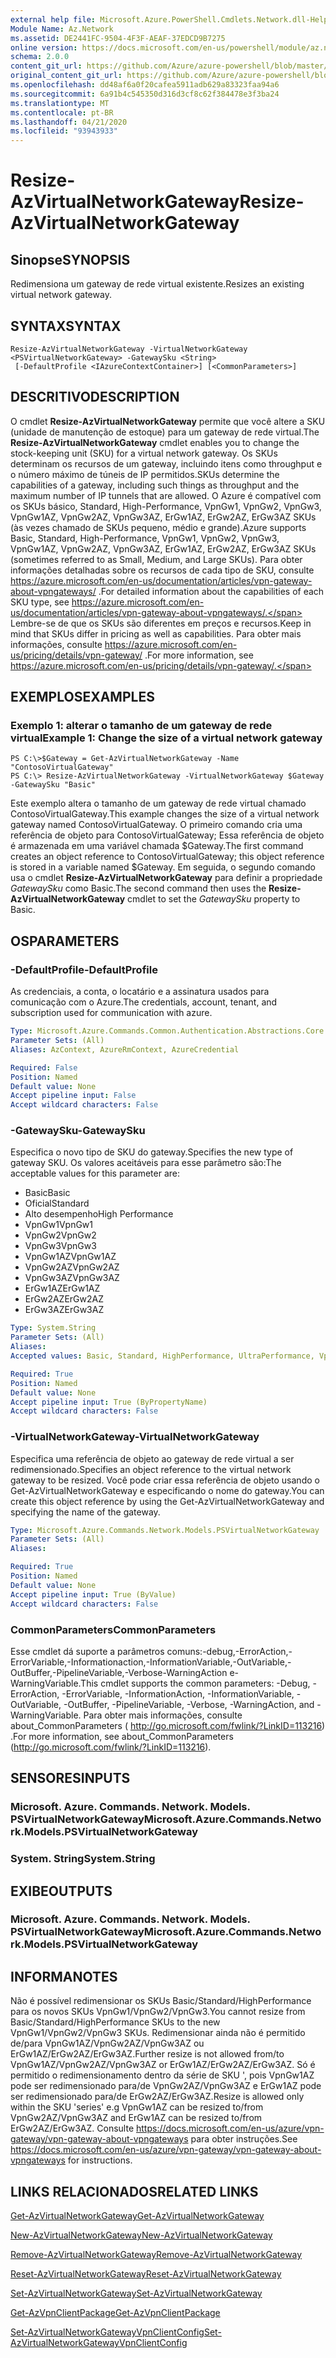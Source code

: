 ```yaml
---
external help file: Microsoft.Azure.PowerShell.Cmdlets.Network.dll-Help.xml
Module Name: Az.Network
ms.assetid: DE2441FC-9504-4F3F-AEAF-37EDCD9B7275
online version: https://docs.microsoft.com/en-us/powershell/module/az.network/resize-azvirtualnetworkgateway
schema: 2.0.0
content_git_url: https://github.com/Azure/azure-powershell/blob/master/src/Network/Network/help/Resize-AzVirtualNetworkGateway.md
original_content_git_url: https://github.com/Azure/azure-powershell/blob/master/src/Network/Network/help/Resize-AzVirtualNetworkGateway.md
ms.openlocfilehash: dd48af6a0f20cafea5911adb629a83323faa94a6
ms.sourcegitcommit: 6a91b4c545350d316d3cf8c62f384478e3f3ba24
ms.translationtype: MT
ms.contentlocale: pt-BR
ms.lasthandoff: 04/21/2020
ms.locfileid: "93943933"
---
```

# <span data-ttu-id="38c4a-101">Resize-AzVirtualNetworkGateway</span><span class="sxs-lookup"><span data-stu-id="38c4a-101">Resize-AzVirtualNetworkGateway</span></span>

## <span data-ttu-id="38c4a-102">Sinopse</span><span class="sxs-lookup"><span data-stu-id="38c4a-102">SYNOPSIS</span></span>
<span data-ttu-id="38c4a-103">Redimensiona um gateway de rede virtual existente.</span><span class="sxs-lookup"><span data-stu-id="38c4a-103">Resizes an existing virtual network gateway.</span></span>

## <span data-ttu-id="38c4a-104">SYNTAX</span><span class="sxs-lookup"><span data-stu-id="38c4a-104">SYNTAX</span></span>

```
Resize-AzVirtualNetworkGateway -VirtualNetworkGateway <PSVirtualNetworkGateway> -GatewaySku <String>
 [-DefaultProfile <IAzureContextContainer>] [<CommonParameters>]
```

## <span data-ttu-id="38c4a-105">DESCRITIVO</span><span class="sxs-lookup"><span data-stu-id="38c4a-105">DESCRIPTION</span></span>
<span data-ttu-id="38c4a-106">O cmdlet **Resize-AzVirtualNetworkGateway** permite que você altere a SKU (unidade de manutenção de estoque) para um gateway de rede virtual.</span><span class="sxs-lookup"><span data-stu-id="38c4a-106">The **Resize-AzVirtualNetworkGateway** cmdlet enables you to change the stock-keeping unit (SKU) for a virtual network gateway.</span></span>
<span data-ttu-id="38c4a-107">Os SKUs determinam os recursos de um gateway, incluindo itens como throughput e o número máximo de túneis de IP permitidos.</span><span class="sxs-lookup"><span data-stu-id="38c4a-107">SKUs determine the capabilities of a gateway, including such things as throughput and the maximum number of IP tunnels that are allowed.</span></span>
<span data-ttu-id="38c4a-108">O Azure é compatível com os SKUs básico, Standard, High-Performance, VpnGw1, VpnGw2, VpnGw3, VpnGw1AZ, VpnGw2AZ, VpnGw3AZ, ErGw1AZ, ErGw2AZ, ErGw3AZ SKUs (às vezes chamado de SKUs pequeno, médio e grande).</span><span class="sxs-lookup"><span data-stu-id="38c4a-108">Azure supports Basic, Standard, High-Performance, VpnGw1, VpnGw2, VpnGw3, VpnGw1AZ, VpnGw2AZ, VpnGw3AZ, ErGw1AZ, ErGw2AZ, ErGw3AZ SKUs (sometimes referred to as Small, Medium, and Large SKUs).</span></span>
<span data-ttu-id="38c4a-109">Para obter informações detalhadas sobre os recursos de cada tipo de SKU, consulte https://azure.microsoft.com/en-us/documentation/articles/vpn-gateway-about-vpngateways/ .</span><span class="sxs-lookup"><span data-stu-id="38c4a-109">For detailed information about the capabilities of each SKU type, see https://azure.microsoft.com/en-us/documentation/articles/vpn-gateway-about-vpngateways/.</span></span>
<span data-ttu-id="38c4a-110">Lembre-se de que os SKUs são diferentes em preços e recursos.</span><span class="sxs-lookup"><span data-stu-id="38c4a-110">Keep in mind that SKUs differ in pricing as well as capabilities.</span></span>
<span data-ttu-id="38c4a-111">Para obter mais informações, consulte https://azure.microsoft.com/en-us/pricing/details/vpn-gateway/ .</span><span class="sxs-lookup"><span data-stu-id="38c4a-111">For more information, see https://azure.microsoft.com/en-us/pricing/details/vpn-gateway/.</span></span>

## <span data-ttu-id="38c4a-112">EXEMPLOS</span><span class="sxs-lookup"><span data-stu-id="38c4a-112">EXAMPLES</span></span>

### <span data-ttu-id="38c4a-113">Exemplo 1: alterar o tamanho de um gateway de rede virtual</span><span class="sxs-lookup"><span data-stu-id="38c4a-113">Example 1: Change the size of a virtual network gateway</span></span>
```
PS C:\>$Gateway = Get-AzVirtualNetworkGateway -Name "ContosoVirtualGateway"
PS C:\> Resize-AzVirtualNetworkGateway -VirtualNetworkGateway $Gateway -GatewaySku "Basic"
```

<span data-ttu-id="38c4a-114">Este exemplo altera o tamanho de um gateway de rede virtual chamado ContosoVirtualGateway.</span><span class="sxs-lookup"><span data-stu-id="38c4a-114">This example changes the size of a virtual network gateway named ContosoVirtualGateway.</span></span>
<span data-ttu-id="38c4a-115">O primeiro comando cria uma referência de objeto para ContosoVirtualGateway; Essa referência de objeto é armazenada em uma variável chamada $Gateway.</span><span class="sxs-lookup"><span data-stu-id="38c4a-115">The first command creates an object reference to ContosoVirtualGateway; this object reference is stored in a variable named $Gateway.</span></span>
<span data-ttu-id="38c4a-116">Em seguida, o segundo comando usa o cmdlet **Resize-AzVirtualNetworkGateway** para definir a propriedade *GatewaySku* como Basic.</span><span class="sxs-lookup"><span data-stu-id="38c4a-116">The second command then uses the **Resize-AzVirtualNetworkGateway** cmdlet to set the *GatewaySku* property to Basic.</span></span>

## <span data-ttu-id="38c4a-117">OS</span><span class="sxs-lookup"><span data-stu-id="38c4a-117">PARAMETERS</span></span>

### <span data-ttu-id="38c4a-118">-DefaultProfile</span><span class="sxs-lookup"><span data-stu-id="38c4a-118">-DefaultProfile</span></span>
<span data-ttu-id="38c4a-119">As credenciais, a conta, o locatário e a assinatura usados para comunicação com o Azure.</span><span class="sxs-lookup"><span data-stu-id="38c4a-119">The credentials, account, tenant, and subscription used for communication with azure.</span></span>

```yaml
Type: Microsoft.Azure.Commands.Common.Authentication.Abstractions.Core.IAzureContextContainer
Parameter Sets: (All)
Aliases: AzContext, AzureRmContext, AzureCredential

Required: False
Position: Named
Default value: None
Accept pipeline input: False
Accept wildcard characters: False
```

### <span data-ttu-id="38c4a-120">-GatewaySku</span><span class="sxs-lookup"><span data-stu-id="38c4a-120">-GatewaySku</span></span>
<span data-ttu-id="38c4a-121">Especifica o novo tipo de SKU do gateway.</span><span class="sxs-lookup"><span data-stu-id="38c4a-121">Specifies the new type of gateway SKU.</span></span>
<span data-ttu-id="38c4a-122">Os valores aceitáveis para esse parâmetro são:</span><span class="sxs-lookup"><span data-stu-id="38c4a-122">The acceptable values for this parameter are:</span></span>
- <span data-ttu-id="38c4a-123">Basic</span><span class="sxs-lookup"><span data-stu-id="38c4a-123">Basic</span></span>
- <span data-ttu-id="38c4a-124">Oficial</span><span class="sxs-lookup"><span data-stu-id="38c4a-124">Standard</span></span>
- <span data-ttu-id="38c4a-125">Alto desempenho</span><span class="sxs-lookup"><span data-stu-id="38c4a-125">High Performance</span></span>
- <span data-ttu-id="38c4a-126">VpnGw1</span><span class="sxs-lookup"><span data-stu-id="38c4a-126">VpnGw1</span></span>
- <span data-ttu-id="38c4a-127">VpnGw2</span><span class="sxs-lookup"><span data-stu-id="38c4a-127">VpnGw2</span></span>
- <span data-ttu-id="38c4a-128">VpnGw3</span><span class="sxs-lookup"><span data-stu-id="38c4a-128">VpnGw3</span></span>
- <span data-ttu-id="38c4a-129">VpnGw1AZ</span><span class="sxs-lookup"><span data-stu-id="38c4a-129">VpnGw1AZ</span></span> 
- <span data-ttu-id="38c4a-130">VpnGw2AZ</span><span class="sxs-lookup"><span data-stu-id="38c4a-130">VpnGw2AZ</span></span> 
- <span data-ttu-id="38c4a-131">VpnGw3AZ</span><span class="sxs-lookup"><span data-stu-id="38c4a-131">VpnGw3AZ</span></span> 
- <span data-ttu-id="38c4a-132">ErGw1AZ</span><span class="sxs-lookup"><span data-stu-id="38c4a-132">ErGw1AZ</span></span> 
- <span data-ttu-id="38c4a-133">ErGw2AZ</span><span class="sxs-lookup"><span data-stu-id="38c4a-133">ErGw2AZ</span></span> 
- <span data-ttu-id="38c4a-134">ErGw3AZ</span><span class="sxs-lookup"><span data-stu-id="38c4a-134">ErGw3AZ</span></span> 

```yaml
Type: System.String
Parameter Sets: (All)
Aliases:
Accepted values: Basic, Standard, HighPerformance, UltraPerformance, VpnGw1, VpnGw2, VpnGw3, VpnGw1AZ, VpnGw2AZ, VpnGw3AZ, ErGw1AZ, ErGw2AZ, ErGw3AZ

Required: True
Position: Named
Default value: None
Accept pipeline input: True (ByPropertyName)
Accept wildcard characters: False
```

### <span data-ttu-id="38c4a-135">-VirtualNetworkGateway</span><span class="sxs-lookup"><span data-stu-id="38c4a-135">-VirtualNetworkGateway</span></span>
<span data-ttu-id="38c4a-136">Especifica uma referência de objeto ao gateway de rede virtual a ser redimensionado.</span><span class="sxs-lookup"><span data-stu-id="38c4a-136">Specifies an object reference to the virtual network gateway to be resized.</span></span>
<span data-ttu-id="38c4a-137">Você pode criar essa referência de objeto usando o Get-AzVirtualNetworkGateway e especificando o nome do gateway.</span><span class="sxs-lookup"><span data-stu-id="38c4a-137">You can create this object reference by using the Get-AzVirtualNetworkGateway and specifying the name of the gateway.</span></span>

```yaml
Type: Microsoft.Azure.Commands.Network.Models.PSVirtualNetworkGateway
Parameter Sets: (All)
Aliases:

Required: True
Position: Named
Default value: None
Accept pipeline input: True (ByValue)
Accept wildcard characters: False
```

### <span data-ttu-id="38c4a-138">CommonParameters</span><span class="sxs-lookup"><span data-stu-id="38c4a-138">CommonParameters</span></span>
<span data-ttu-id="38c4a-139">Esse cmdlet dá suporte a parâmetros comuns:-debug,-ErrorAction,-ErrorVariable,-Informationaction,-InformationVariable,-OutVariable,-OutBuffer,-PipelineVariable,-Verbose-WarningAction e-WarningVariable.</span><span class="sxs-lookup"><span data-stu-id="38c4a-139">This cmdlet supports the common parameters: -Debug, -ErrorAction, -ErrorVariable, -InformationAction, -InformationVariable, -OutVariable, -OutBuffer, -PipelineVariable, -Verbose, -WarningAction, and -WarningVariable.</span></span> <span data-ttu-id="38c4a-140">Para obter mais informações, consulte about_CommonParameters ( http://go.microsoft.com/fwlink/?LinkID=113216) .</span><span class="sxs-lookup"><span data-stu-id="38c4a-140">For more information, see about_CommonParameters (http://go.microsoft.com/fwlink/?LinkID=113216).</span></span>

## <span data-ttu-id="38c4a-141">SENSORES</span><span class="sxs-lookup"><span data-stu-id="38c4a-141">INPUTS</span></span>

### <span data-ttu-id="38c4a-142">Microsoft. Azure. Commands. Network. Models. PSVirtualNetworkGateway</span><span class="sxs-lookup"><span data-stu-id="38c4a-142">Microsoft.Azure.Commands.Network.Models.PSVirtualNetworkGateway</span></span>

### <span data-ttu-id="38c4a-143">System. String</span><span class="sxs-lookup"><span data-stu-id="38c4a-143">System.String</span></span>

## <span data-ttu-id="38c4a-144">EXIBE</span><span class="sxs-lookup"><span data-stu-id="38c4a-144">OUTPUTS</span></span>

### <span data-ttu-id="38c4a-145">Microsoft. Azure. Commands. Network. Models. PSVirtualNetworkGateway</span><span class="sxs-lookup"><span data-stu-id="38c4a-145">Microsoft.Azure.Commands.Network.Models.PSVirtualNetworkGateway</span></span>

## <span data-ttu-id="38c4a-146">INFORMA</span><span class="sxs-lookup"><span data-stu-id="38c4a-146">NOTES</span></span>
<span data-ttu-id="38c4a-147">Não é possível redimensionar os SKUs Basic/Standard/HighPerformance para os novos SKUs VpnGw1/VpnGw2/VpnGw3.</span><span class="sxs-lookup"><span data-stu-id="38c4a-147">You cannot resize from Basic/Standard/HighPerformance SKUs to the new VpnGw1/VpnGw2/VpnGw3 SKUs.</span></span> <span data-ttu-id="38c4a-148">Redimensionar ainda não é permitido de/para VpnGw1AZ/VpnGw2AZ/VpnGw3AZ ou ErGw1AZ/ErGw2AZ/ErGw3AZ.</span><span class="sxs-lookup"><span data-stu-id="38c4a-148">Further resize is not allowed from/to VpnGw1AZ/VpnGw2AZ/VpnGw3AZ or ErGw1AZ/ErGw2AZ/ErGw3AZ.</span></span> <span data-ttu-id="38c4a-149">Só é permitido o redimensionamento dentro da série de SKU ', pois VpnGw1AZ pode ser redimensionado para/de VpnGw2AZ/VpnGw3AZ e ErGw1AZ pode ser redimensionado para/de ErGw2AZ/ErGw3AZ.</span><span class="sxs-lookup"><span data-stu-id="38c4a-149">Resize is allowed only within the SKU 'series' e.g VpnGw1AZ can be resized to/from VpnGw2AZ/VpnGw3AZ and ErGw1AZ can be resized to/from ErGw2AZ/ErGw3AZ.</span></span> <span data-ttu-id="38c4a-150">Consulte https://docs.microsoft.com/en-us/azure/vpn-gateway/vpn-gateway-about-vpngateways para obter instruções.</span><span class="sxs-lookup"><span data-stu-id="38c4a-150">See https://docs.microsoft.com/en-us/azure/vpn-gateway/vpn-gateway-about-vpngateways for instructions.</span></span>

## <span data-ttu-id="38c4a-151">LINKS RELACIONADOS</span><span class="sxs-lookup"><span data-stu-id="38c4a-151">RELATED LINKS</span></span>

[<span data-ttu-id="38c4a-152">Get-AzVirtualNetworkGateway</span><span class="sxs-lookup"><span data-stu-id="38c4a-152">Get-AzVirtualNetworkGateway</span></span>](./Get-AzVirtualNetworkGateway.md)

[<span data-ttu-id="38c4a-153">New-AzVirtualNetworkGateway</span><span class="sxs-lookup"><span data-stu-id="38c4a-153">New-AzVirtualNetworkGateway</span></span>](./New-AzVirtualNetworkGateway.md)

[<span data-ttu-id="38c4a-154">Remove-AzVirtualNetworkGateway</span><span class="sxs-lookup"><span data-stu-id="38c4a-154">Remove-AzVirtualNetworkGateway</span></span>](./Remove-AzVirtualNetworkGateway.md)

[<span data-ttu-id="38c4a-155">Reset-AzVirtualNetworkGateway</span><span class="sxs-lookup"><span data-stu-id="38c4a-155">Reset-AzVirtualNetworkGateway</span></span>](./Reset-AzVirtualNetworkGateway.md)

[<span data-ttu-id="38c4a-156">Set-AzVirtualNetworkGateway</span><span class="sxs-lookup"><span data-stu-id="38c4a-156">Set-AzVirtualNetworkGateway</span></span>](./Set-AzVirtualNetworkGateway.md)

[<span data-ttu-id="38c4a-157">Get-AzVpnClientPackage</span><span class="sxs-lookup"><span data-stu-id="38c4a-157">Get-AzVpnClientPackage</span></span>](./Get-AzVpnClientPackage.md)

[<span data-ttu-id="38c4a-158">Set-AzVirtualNetworkGatewayVpnClientConfig</span><span class="sxs-lookup"><span data-stu-id="38c4a-158">Set-AzVirtualNetworkGatewayVpnClientConfig</span></span>](./Set-AzVirtualNetworkGatewayVpnClientConfig.md)
